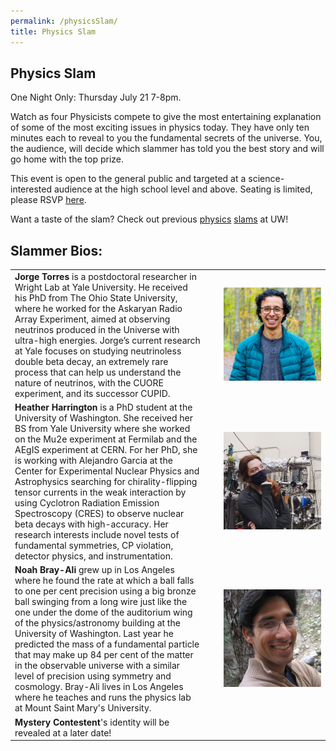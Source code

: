 ```yaml
---
permalink: /physicsSlam/
title: Physics Slam
---
```


## Physics Slam

One Night Only: Thursday July 21 7-8pm.

Watch as four Physicists compete to give the most entertaining explanation of some of the most exciting issues in physics today.  They have only ten minutes each to reveal to you the fundamental secrets of the universe.  You, the audience, will decide which slammer has told you the best story and will go home with the top prize.

This event is open to the general public and targeted at a science-interested audience at the high school level and above.  Seating is limited, please RSVP [here](https://forms.gle/4MKAaP5FLwHDKmmr6).

Want a taste of the slam?  Check out previous [physics](https://sites.google.com/uw.edu/uwcuwip/program/physics-slam) [slams](https://phys.washington.edu/events/2019-10-19/physics-slam) at UW!

## Slammer Bios:
<table>
 <tr>
  <td width="55%"> <strong>Jorge Torres</strong> is a postdoctoral researcher in Wright Lab at Yale University. He received his PhD from The Ohio State University, where he worked for the Askaryan Radio Array Experiment, aimed at observing neutrinos produced in the Universe with ultra-high energies. Jorge’s current research at Yale focuses on studying neutrinoless double beta decay, an extremely rare process that can help us understand the nature of neutrinos, with the CUORE experiment, and its successor CUPID.  </td>
  <td width="4%"> </td>
  <td width="30%"> <img src="/assets/images/jorge_torres.jpg" style="width: 100%"/> </td>
 </tr>
 <tr>
  <td width="55%"> <strong>Heather Harrington</strong> is a PhD student at the University of Washington. She received her BS from Yale University where she worked on the Mu2e experiment at Fermilab and the AEgIS experiment at CERN. For her PhD, she is working with Alejandro Garcia at the Center for Experimental Nuclear Physics and Astrophysics searching for chirality-flipping tensor currents in the weak interaction by using Cyclotron Radiation Emission Spectroscopy (CRES) to observe nuclear beta decays with high-accuracy. Her research interests include novel tests of fundamental symmetries, CP violation, detector physics, and instrumentation. </td>
  <td width="4%"> </td>
  <td width="30%"> <img src="/assets/images/heather_harrington.jpg" style="width: 100%"/> </td>
 </tr>
 <tr>
  <td width="55%">
  <strong>Noah Bray-Ali</strong> grew up in Los Angeles where he found the rate at which a ball falls to one per cent precision using a big bronze ball swinging from a long wire just like the one under the dome of the auditorium wing of the physics/astronomy building at the University of Washington. Last year he predicted the mass of a fundamental particle that may make up 84 per cent of the matter in the observable universe with a similar level of precision using symmetry and cosmology. Bray-Ali lives in Los Angeles where he teaches and runs the physics lab at Mount Saint Mary's University.</td>
  <td width="4%"> </td>
  <td width="30%"> <img src="/assets/images/bray_ali.jpg" style="width: 100%"/> </td>
 </tr>
 <tr>
  <td width="55%">
  <strong>Mystery Contestent</strong>'s identity will be revealed at a later date!
  <td width="4%"> </td>
  <td width="30%"> </td>
 </tr>
</table>
